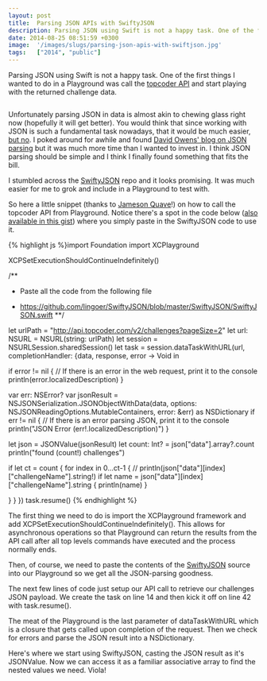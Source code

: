 ```yaml
---
layout: post
title:  Parsing JSON APIs with SwiftyJSON
description: Parsing JSON using Swift is not a happy task. One of the first things I wanted to do in a Playground was call the topcoder API  and start playing with the returned challenge data. Unfortunately parsing JSON in data is almost akin to chewing glass right now (hopefully it will get better). You would think that since working with JSON is such a fundamental task nowadays, that it would be much easier, but no  . I poked around for awhile and found David Owens blog on JSON parsing  but it was much mor
date: 2014-08-25 08:51:59 +0300
image:  '/images/slugs/parsing-json-apis-with-swiftjson.jpg'
tags:   ["2014", "public"]
---
```

<p>Parsing JSON using Swift is not a happy task. One of the first things I wanted to do in a Playground was call the <a href="http://api.topcoder.com/v2/develop/challenges?pageSize=2">topcoder API</a> and start playing with the returned challenge data.</p>
<p><img src="http://www.myextralife.com/wp-content/uploads/2009/04/this-is-hard.jpg" alt="" ></p>
<p>Unfortunately parsing JSON in data is almost akin to chewing glass right now (hopefully it will get better). You would think that since working with JSON is such a fundamental task nowadays, that it would be much easier, <a href="https://www.google.com/webhp?sourceid=chrome-instant&ion=1&espv=2&ie=UTF-8#q=swift%20parse%20json">but no</a>. I poked around for awhile and found <a href="http://owensd.io/2014/06/18/json-parsing.html">David Owens' blog on JSON parsing</a> but it was much more time than I wanted to invest in. I think JSON parsing should be simple and I think I finally found something that fits the bill.</p>
<p>I stumbled across the <a href="https://github.com/lingoer/SwiftyJSON">SwiftyJSON</a> repo and it looks promising. It was much easier for me to grok and include in a Playground to test with.</p>
<p>So here a little snippet (thanks to <a href="http://jamesonquave.com/blog/developing-ios-apps-using-swift-tutorial-part-2/">Jameson Quave</a>!) on how to call the topcoder API from Playground. Notice there's a spot in the code below (<a href="https://gist.github.com/jeffdonthemic/d77e6626606ab5fccfd3">also available in this gist</a>) where you simply paste in the SwiftyJSON code to use it.</p>
{% highlight js %}import Foundation
import XCPlayground

XCPSetExecutionShouldContinueIndefinitely()

/**
* Paste all the code from the following file
 - https://github.com/lingoer/SwiftyJSON/blob/master/SwiftyJSON/SwiftyJSON.swift
**/

let urlPath = "http://api.topcoder.com/v2/challenges?pageSize=2"
let url: NSURL = NSURL(string: urlPath)
let session = NSURLSession.sharedSession()
let task = session.dataTaskWithURL(url, completionHandler: {data, response, error -> Void in
  
  if error != nil {
  // If there is an error in the web request, print it to the console
  println(error.localizedDescription)
  }
  
  var err: NSError?
  var jsonResult = NSJSONSerialization.JSONObjectWithData(data, options: NSJSONReadingOptions.MutableContainers, error: &err) as NSDictionary
  if err != nil {
  // If there is an error parsing JSON, print it to the console
  println("JSON Error \(err!.localizedDescription)")
  }
  
  let json = JSONValue(jsonResult)
  let count: Int? = json["data"].array?.count
  println("found \(count!) challenges")
  
  if let ct = count {
  for index in 0...ct-1 {
  // println(json["data"][index]["challengeName"].string!)
  if let name = json["data"][index]["challengeName"].string {
    println(name)
  }
  
  }
  }
})
task.resume()
{% endhighlight %}
<p>The first thing we need to do is import the XCPlayground framework and add XCPSetExecutionShouldContinueIndefinitely(). This allows for asynchronous operations so that Playground can return the results from the API call after all top levels commands have executed and the process normally ends.</p>
<p>Then, of course, we need to paste the contents of the <a href="https://github.com/lingoer/SwiftyJSON/blob/master/SwiftyJSON/SwiftyJSON.swift">SwiftyJSON</a> source into our Playground so we get all the JSON-parsing goodness.</p>
<p>The next few lines of code just setup our API call to retrieve our challenges JSON payload. We create the task on line 14 and then kick it off on line 42 with task.resume().</p>
<p>The meat of the Playground is the last parameter of dataTaskWithURL which is a closure that gets called upon completion of the request. Then we check for errors and parse the JSON result into a NSDictionary.</p>
<p>Here's where we start using SwiftyJSON, casting the JSON result as it's JSONValue. Now we can access it as a familiar associative array to find the nested values we need. Viola!</p>

